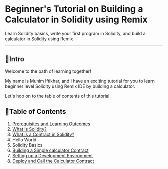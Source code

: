 <h1>Beginner's Tutorial on Building a Calculator in Solidity using Remix</h1>
<p>Learn Solidity basics, write your first program in Solidity, and build a calculator in Solidity using Remix</p>

---

## :tulip:Intro

Welcome to the path of learning together!

My name is Munim Iftikhar, and I have an exciting tutorial for you to learn beginner level Solidity using Remix IDE by building a calculator.

Let's hop on to the table of contents of this tutorial.

## :seedling:Table of Contents

1. [Prerequisites and Learning Outcomes](https://github.com/MunimIftikhar/Beginner-s-Tutorial-on-Building-a-Calculator-in-Solidity-Using-Remix/blob/main/%E2%98%80%EF%B8%8FPrerequisites%20and%20Learning%20Outcomes.md)
2. [What is Solidity?](https://github.com/MunimIftikhar/Beginner-s-Tutorial-on-Building-a-Calculator-in-Solidity-Using-Remix/blob/main/%F0%9F%91%80What%20is%20Solidity.md)
3. [What is a Contract in Solidity?](https://github.com/MunimIftikhar/Beginner-s-Tutorial-on-Building-a-Calculator-in-Solidity-Using-Remix/blob/main/What%20is%20a%20Contract%20in%20Solidity.md)
4. Hello World
5. Solidity Basics
6. [Building a Simple calculator Contract](https://github.com/MunimIftikhar/Beginner-s-Tutorial-on-Building-a-Calculator-in-Solidity-Using-Remix/blob/main/Building%20a%20Simple%20Calculator%20Contract.md)
7. [Setting up a Development Environment](https://github.com/MunimIftikhar/Beginner-s-Tutorial-on-Building-a-Calculator-in-Solidity-Using-Remix/blob/main/Setting%20up%20a%20Development%20Environment.md)
8. [Deploy and Call the Calculator Contract](https://github.com/MunimIftikhar/Beginner-s-Tutorial-on-Building-a-Calculator-in-Solidity-Using-Remix/blob/main/Deploy%20and%20Call%20the%20Calculator%20Contract.md)
